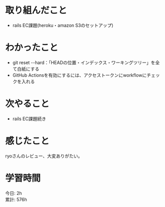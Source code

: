 # 取り組んだこと       
- rails EC課題(heroku・amazon S3のセットアップ)  
# わかったこと  
- git reset --hard：「HEADの位置・インデックス・ワーキングツリー」を全て白紙にする
- GitHub Actionsを有効にするには、アクセストークンにworkflowにチェックを入れる  
# 次やること  
- rails EC課題続き
# 感じたこと
ryoさんのレビュー、大変ありがたい。  
# 学習時間  
今日: 2h        
累計: 576h          
